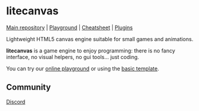 # litecanvas

[Main repository](https://github.com/litecanvas/game-engine) | [Playground](https://litecanvas.github.io) | [Cheatsheet](https://litecanvas.github.io/about.html) | [Plugins](https://www.npmjs.com/search?q=keywords:litecanvas)

Lightweight HTML5 canvas engine suitable for small games and animations.

**litecanvas** is a game engine to enjoy programming: there is no fancy interface, no visual helpers, no gui tools... just coding.

You can try our [online playground](https://litecanvas.github.io) or using the [basic template](https://github.com/litecanvas/template).

## Community 

[Discord](https://discord.com/invite/r2c3rGsvH3)